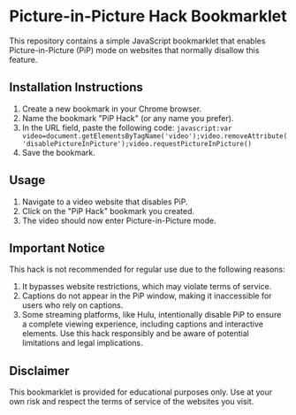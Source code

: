 # Picture-in-Picture Hack Bookmarklet

This repository contains a simple JavaScript bookmarklet that enables Picture-in-Picture (PiP) mode on websites that normally disallow this feature.

## Installation Instructions

1. Create a new bookmark in your Chrome browser.
2. Name the bookmark "PiP Hack" (or any name you prefer).
3. In the URL field, paste the following code:
    `javascript:var video=document.getElementsByTagName('video');video.removeAttribute('disablePictureInPicture');video.requestPictureInPicture()`
4. Save the bookmark.

## Usage

1. Navigate to a video website that disables PiP.
2. Click on the "PiP Hack" bookmark you created.
3. The video should now enter Picture-in-Picture mode.

## Important Notice
This hack is not recommended for regular use due to the following reasons:
1. It bypasses website restrictions, which may violate terms of service.
2. Captions do not appear in the PiP window, making it inaccessible for users who rely on captions.
3. Some streaming platforms, like Hulu, intentionally disable PiP to ensure a complete viewing experience, including captions and interactive elements.
Use this hack responsibly and be aware of potential limitations and legal implications.

## Disclaimer
This bookmarklet is provided for educational purposes only. Use at your own risk and respect the terms of service of the websites you visit.
